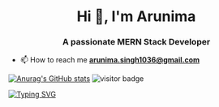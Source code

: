 <h1 align="center">Hi 👋, I'm Arunima</h1>
<h3 align="center">A passionate MERN Stack Developer</h3>

- 📫 How to reach me **arunima.singh1036@gmail.com**

[![Anurag's GitHub stats](https://github-readme-stats.vercel.app/api?username=arunimasingh06)](https://github.com/arunimasingh06/github-readme-stats)
![visitor badge](https://visitor-badge.laobi.icu/badge?page_id=jwenjian.visitor-badge&left_text=My%20Page%20Visitors)

[![Typing SVG](https://readme-typing-svg.demolab.com/?lines=Hello%20There!+I'm%20Aunima)](https://git.io/typing-svg)

